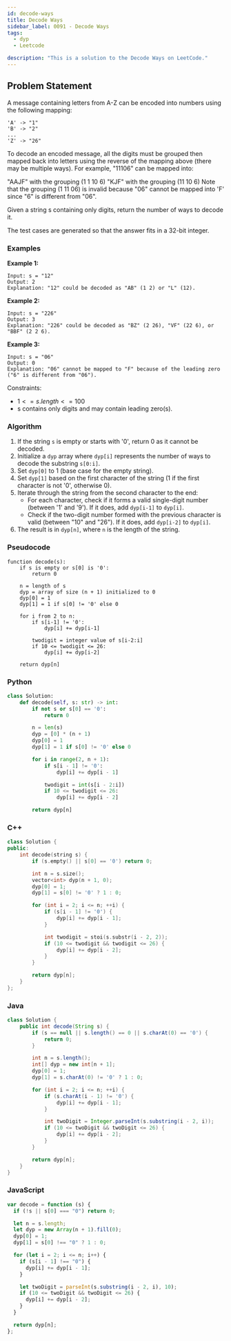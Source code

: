 ```yaml
---
id: decode-ways
title: Decode Ways
sidebar_label: 0091 - Decode Ways
tags:
  - dyp
  - Leetcode

description: "This is a solution to the Decode Ways on LeetCode."
---
```


## Problem Statement

A message containing letters from A-Z can be encoded into numbers using the following mapping:

```
'A' -> "1"
'B' -> "2"
...
'Z' -> "26"
```

To decode an encoded message, all the digits must be grouped then mapped back into letters using the reverse of the mapping above (there may be multiple ways). For example, "11106" can be mapped into:

"AAJF" with the grouping (1 1 10 6)
"KJF" with the grouping (11 10 6)
Note that the grouping (1 11 06) is invalid because "06" cannot be mapped into 'F' since "6" is different from "06".

Given a string s containing only digits, return the number of ways to decode it.

The test cases are generated so that the answer fits in a 32-bit integer.

### Examples

**Example 1:**

```
Input: s = "12"
Output: 2
Explanation: "12" could be decoded as "AB" (1 2) or "L" (12).
```

**Example 2:**

```
Input: s = "226"
Output: 3
Explanation: "226" could be decoded as "BZ" (2 26), "VF" (22 6), or "BBF" (2 2 6).
```

**Example 3:**

```
Input: s = "06"
Output: 0
Explanation: "06" cannot be mapped to "F" because of the leading zero ("6" is different from "06").
```

Constraints:

- $1 <= s.length <= 100$
- s contains only digits and may contain leading zero(s).

### Algorithm

1. If the string `s` is empty or starts with '0', return 0 as it cannot be decoded.
2. Initialize a `dyp` array where `dyp[i]` represents the number of ways to decode the substring `s[0:i]`.
3. Set `dyp[0]` to 1 (base case for the empty string).
4. Set `dyp[1]` based on the first character of the string (1 if the first character is not '0', otherwise 0).
5. Iterate through the string from the second character to the end:
   - For each character, check if it forms a valid single-digit number (between '1' and '9'). If it does, add `dyp[i-1]` to `dyp[i]`.
   - Check if the two-digit number formed with the previous character is valid (between "10" and "26"). If it does, add `dyp[i-2]` to `dyp[i]`.
6. The result is in `dyp[n]`, where `n` is the length of the string.

### Pseudocode

```
function decode(s):
    if s is empty or s[0] is '0':
        return 0

    n = length of s
    dyp = array of size (n + 1) initialized to 0
    dyp[0] = 1
    dyp[1] = 1 if s[0] != '0' else 0

    for i from 2 to n:
        if s[i-1] != '0':
            dyp[i] += dyp[i-1]

        twodigit = integer value of s[i-2:i]
        if 10 <= twodigit <= 26:
            dyp[i] += dyp[i-2]

    return dyp[n]
```

### Python

```python
class Solution:
    def decode(self, s: str) -> int:
        if not s or s[0] == '0':
            return 0

        n = len(s)
        dyp = [0] * (n + 1)
        dyp[0] = 1
        dyp[1] = 1 if s[0] != '0' else 0

        for i in range(2, n + 1):
            if s[i - 1] != '0':
                dyp[i] += dyp[i - 1]

            twodigit = int(s[i - 2:i])
            if 10 <= twodigit <= 26:
                dyp[i] += dyp[i - 2]

        return dyp[n]
```

### C++

```cpp
class Solution {
public:
    int decode(string s) {
        if (s.empty() || s[0] == '0') return 0;

        int n = s.size();
        vector<int> dyp(n + 1, 0);
        dyp[0] = 1;
        dyp[1] = s[0] != '0' ? 1 : 0;

        for (int i = 2; i <= n; ++i) {
            if (s[i - 1] != '0') {
                dyp[i] += dyp[i - 1];
            }

            int twodigit = stoi(s.substr(i - 2, 2));
            if (10 <= twodigit && twodigit <= 26) {
                dyp[i] += dyp[i - 2];
            }
        }

        return dyp[n];
    }
};

```

### Java

```java
class Solution {
    public int decode(String s) {
        if (s == null || s.length() == 0 || s.charAt(0) == '0') {
            return 0;
        }

        int n = s.length();
        int[] dyp = new int[n + 1];
        dyp[0] = 1;
        dyp[1] = s.charAt(0) != '0' ? 1 : 0;

        for (int i = 2; i <= n; ++i) {
            if (s.charAt(i - 1) != '0') {
                dyp[i] += dyp[i - 1];
            }

            int twoDigit = Integer.parseInt(s.substring(i - 2, i));
            if (10 <= twoDigit && twoDigit <= 26) {
                dyp[i] += dyp[i - 2];
            }
        }

        return dyp[n];
    }
}
```

### JavaScript

```javascript
var decode = function (s) {
  if (!s || s[0] === "0") return 0;

  let n = s.length;
  let dyp = new Array(n + 1).fill(0);
  dyp[0] = 1;
  dyp[1] = s[0] !== "0" ? 1 : 0;

  for (let i = 2; i <= n; i++) {
    if (s[i - 1] !== "0") {
      dyp[i] += dyp[i - 1];
    }

    let twoDigit = parseInt(s.substring(i - 2, i), 10);
    if (10 <= twoDigit && twoDigit <= 26) {
      dyp[i] += dyp[i - 2];
    }
  }

  return dyp[n];
};
```
